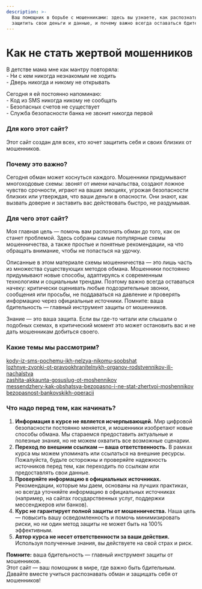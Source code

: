 ```yaml
---
description: >-
  Ваш помощник в борьбе с мошенниками: здесь вы узнаете, как распознать обман,
  защитить свои деньги и данные, и почему важно всегда оставаться бдительным
---
```


# Как не стать жертвой мошенников

В детстве мама мне как мантру повторяла:\
\- Ни с кем никогда незнакомым не ходить\
\- Дверь никогда и никому не открывать

Сегодня я ей постоянно напоминаю:\
\- Код из SMS никогда никому не сообщать\
\- Безопасных счетов не существует\
\- Служба безопасности банка не звонит никогда первой

### **Для кого этот сайт?**

Этот сайт создан для всех, кто хочет защитить себя и своих близких от мошенников.

### **Почему это важно?**

Сегодня обман может коснуться каждого. Мошенники придумывают многоходовые схемы: звонят от имени начальства, создают ложное чувство срочности, играют на ваших эмоциях, угрожая безопасности близких или утверждая, что ваши деньги в опасности. Они знают, как вызвать доверие и заставить вас действовать быстро, не раздумывая.

### **Для чего этот сайт?**

Моя главная цель — помочь вам распознать обман до того, как он станет проблемой. Здесь собраны самые популярные схемы мошенничества, а также простые и понятные рекомендации, на что обращать внимание, чтобы не попасться на удочку.

Описанные в этом материале схемы мошенничества — это лишь часть из множества существующих методов обмана. Мошенники постоянно придумывают новые способы, адаптируясь к современным технологиям и социальным трендам. Поэтому важно всегда оставаться начеку: критически оценивать любые подозрительные звонки, сообщения или просьбы, не поддаваться на давление и проверять информацию через официальные источники. Помните: ваша бдительность — главный инструмент защиты от мошенников.

Знание — это ваша защита. Если вы где-то читали или слышали о подобных схемах, в критический момент это может остановить вас и не дать мошенникам добиться своего.

### **Какие темы мы рассмотрим?**

[kody-iz-sms-pochemu-ikh-nelzya-nikomu-soobshat](kody-iz-sms-pochemu-ikh-nelzya-nikomu-soobshat/ "mention")\
[lozhnye-zvonki-ot-pravookhranitelnykh-organov-rodstvennikov-ili-nachalstva](lozhnye-zvonki-ot-pravookhranitelnykh-organov-rodstvennikov-ili-nachalstva/ "mention")\
[zashita-akkaunta-gosuslug-ot-moshennikov](zashita-akkaunta-gosuslug-ot-moshennikov/ "mention")\
[messendzhery-kak-obshatsya-bezopasno-i-ne-stat-zhertvoi-moshennikov](messendzhery-kak-obshatsya-bezopasno-i-ne-stat-zhertvoi-moshennikov/ "mention")\
[bezopasnost-bankovskikh-operacii](bezopasnost-bankovskikh-operacii/ "mention")

### Что надо перед тем, как начинать?

1. **Информация в курсе не является исчерпывающей.** Мир цифровой безопасности постоянно меняется, и мошенники изобретают новые способы обмана. Мы стараемся предоставить актуальные и полезные знания, но не можем охватить все возможные сценарии.
2. **Переход по внешним ссылкам — ваша ответственность.** В рамках курса мы можем упоминать или ссылаться на внешние ресурсы. Пожалуйста, будьте осторожны и проверяйте надежность источников перед тем, как переходить по ссылкам или предоставлять свои данные.
3. **Проверяйте информацию в официальных источниках.** Рекомендации, которые мы даем, основаны на лучших практиках, но всегда уточняйте информацию в официальных источниках (например, на сайтах государственных услуг, поддержки мессенджеров или банков).
4. **Курс не гарантирует полной защиты от мошенничества.** Наша цель — повысить вашу осведомленность и помочь минимизировать риски, но ни один метод защиты не может быть на 100% эффективным.
5. **Автор курса не несет ответственности за ваши действия.** Используя полученные знания, вы действуете на свой страх и риск.

**Помните:** ваша бдительность — главный инструмент защиты от мошеннико&#x432;**.**\
Этот сайт — ваш помощник в мире, где важно быть бдительным. Давайте вместе учиться распознавать обман и защищать себя от мошенников!
